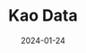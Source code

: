 ---  
layout: startup_page  
title: "Kao Data"  
id: "kaodata.com"  
permalink: "/kaodatakaodata.com01242024/"  
website: "https://kaodata.com/"  
funding_round: "Debt"  
funding_amount: "£206M"  
investors: "Infratil Ltd, Legal & General Capital, Goldacre Noé Group"  
about: "Kao Data develops and operates data centers engineered for AI and advanced computing. They offer hyperscale-inspired facilities and provide colocation services for mission-critical AI, enterprise, and cloud workloads. Their focus is on secure, scalable, and sustainable compute environments with a 100% uptime guarantee."  
markets: "Data Centers, AI, Cloud Computing, Financial Services, HPC, Ultra-low PUE"  
hq: "Harlow, Essex, United Kingdom"  
founded_year: "2014"  
linkedin: "https://uk.linkedin.com/company/kao-data"  
twitter: "https://twitter.com/kaodatadc"  
instagram: ""  
facebook: ""  
crunchbase: "https://www.crunchbase.com/organization/kao-data-campus"  
pitchbook: "https://pitchbook.com/profiles/company/170483-32"  

date_display: "24-Jan-2024"  
date: "2024-01-24"

# SEO Optimization  
meta_title: "Kao Data - Debt Funding (£206M)"  
meta_description: "Kao Data, Kao Data develops and operates data centers engineered for AI and advanced computing. They offer hyperscale-inspired facilities and provide colocation..."  
meta_keywords: "Kao Data, Data Centers, AI, Cloud Computing, Financial Services, HPC, Ultra-low PUE, Debt funding"  
canonical_url: "https://startup.projectstartups.com/kaodatakaodata.com01242024/"  
---